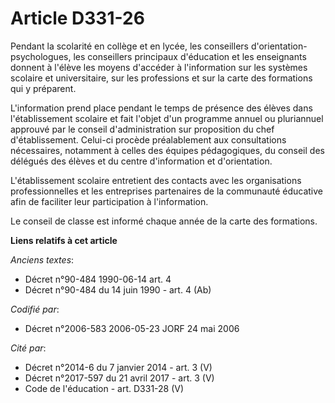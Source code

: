 # Article D331-26

Pendant la scolarité en collège et en lycée, les conseillers d'orientation-psychologues, les conseillers principaux
d'éducation et les enseignants donnent à l'élève les moyens d'accéder à l'information sur les systèmes scolaire et
universitaire, sur les professions et sur la carte des formations qui y préparent.

L'information prend place pendant le temps de présence des élèves dans l'établissement scolaire et fait l'objet d'un
programme annuel ou pluriannuel approuvé par le conseil d'administration sur proposition du chef d'établissement. Celui-ci
procède préalablement aux consultations nécessaires, notamment à celles des équipes pédagogiques, du conseil des délégués des
élèves et du centre d'information et d'orientation.

L'établissement scolaire entretient des contacts avec les organisations professionnelles et les entreprises partenaires de la
communauté éducative afin de faciliter leur participation à l'information.

Le conseil de classe est informé chaque année de la carte des formations.

**Liens relatifs à cet article**

_Anciens textes_:

  - Décret n°90-484 1990-06-14 art. 4
  - Décret n°90-484 du 14 juin 1990 - art. 4 (Ab)

_Codifié par_:

  - Décret n°2006-583 2006-05-23 JORF 24 mai 2006

_Cité par_:

  - Décret n°2014-6 du 7 janvier 2014 - art. 3 (V)
  - Décret n°2017-597 du 21 avril 2017 - art. 3 (V)
  - Code de l'éducation - art. D331-28 (V)
